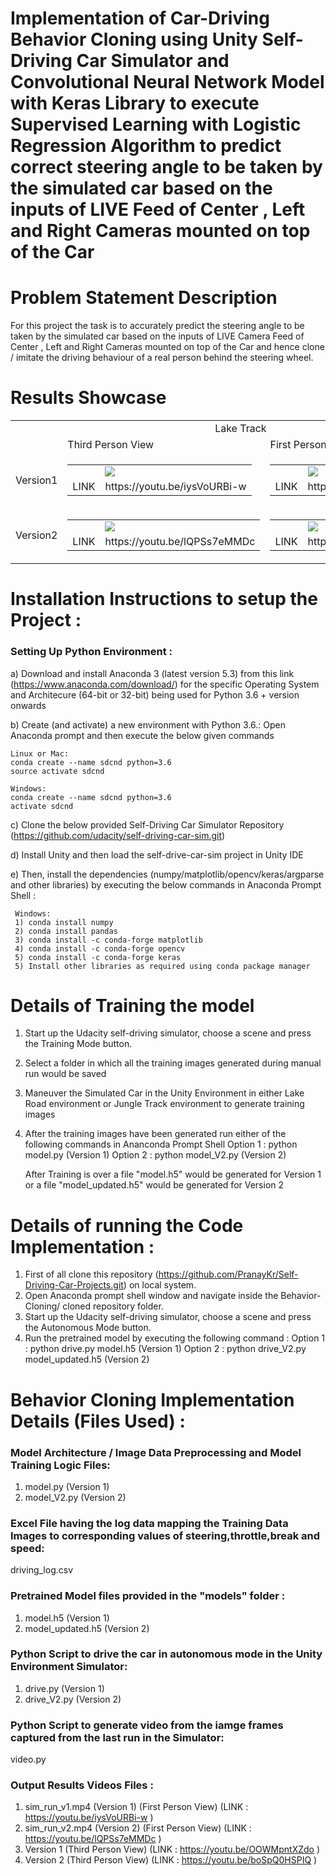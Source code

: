 # Implementation of Car-Driving Behavior Cloning using Unity Self-Driving Car Simulator and Convolutional Neural Network Model with Keras Library to execute Supervised Learning with Logistic Regression Algorithm to predict correct steering angle to be taken by the simulated car based on the inputs of LIVE Feed of Center , Left and Right Cameras mounted on top of the Car 

# Problem Statement Description
For this project the task is to accurately predict the steering angle to be taken by the simulated car based on the inputs of LIVE Camera Feed of Center , Left and Right Cameras mounted on top of the Car and hence clone / imitate the driving behaviour of a real person behind the steering wheel.

# Results Showcase
<table>
  <tr>
    <td colspan="3" align="center">Lake Track</td>
  </tr>
  <tr>
    <td> </td>
    <td>Third Person View</td>
    <td>First Person View</td>
  </tr>
  <tr>
    <td>Version1</td>
    <td><table><tr><td></td><td><img src="https://user-images.githubusercontent.com/25223180/53681408-53b9cc80-3d0f-11e9-9dde-4bd8b667382d.png"></td></tr><tr><td>LINK</td>     <td>https://youtu.be/iysVoURBi-w</td></tr></table></td>
    <td><table><tr><td></td><td><img src="https://user-images.githubusercontent.com/25223180/53681614-012ddf80-3d12-11e9-82f4-1aa8abece6e3.png"></td></tr><tr><td>LINK</td><td>https://youtu.be/OOWMpntXZdo</td></tr></table></td>
  </tr>
  <tr>
    <td>Version2</td>
    <td><table><tr><td></td><td><img src="https://user-images.githubusercontent.com/25223180/53681524-fd4d8d80-3d10-11e9-88ff-49dc3e94af58.png"></td></tr><tr><td>LINK</td><td>https://youtu.be/lQPSs7eMMDc</td></tr></table></td>
    <td><table><tr><td></td><td><img src="https://user-images.githubusercontent.com/25223180/53681720-7d74f280-3d13-11e9-84ca-8198ebafb1a5.png"></td></tr><tr><td>LINK</td><td>https://youtu.be/boSpQ0HSPIQ</td></tr></table></td>
  </tr>
</table>

# Installation Instructions to setup the Project :
### Setting Up Python Environment :
  a) Download and install Anaconda 3 (latest version 5.3) from this link (https://www.anaconda.com/download/)
    for the specific Operating System and Architecure (64-bit or 32-bit) being used
    for Python 3.6 + version onwards
    
  b) Create (and activate) a new environment with Python 3.6.:
    Open Anaconda prompt and then execute the below given commands
    
    Linux or Mac:
    conda create --name sdcnd python=3.6
    source activate sdcnd
    
    Windows:
    conda create --name sdcnd python=3.6 
    activate sdcnd
    
  c) Clone the below provided Self-Driving Car Simulator Repository
     (https://github.com/udacity/self-driving-car-sim.git)
     
  d) Install Unity and then load the self-drive-car-sim project in Unity IDE  
    
  e) Then, install the dependencies (numpy/matplotlib/opencv/keras/argparse and other libraries) by executing the below commands in 
     Anaconda Prompt Shell :
     
     Windows:
     1) conda install numpy
     2) conda install pandas
     3) conda install -c conda-forge matplotlib     
     4) conda install -c conda-forge opencv
     5) conda install -c conda-forge keras
     5) Install other libraries as required using conda package manager

# Details of Training the model
  1) Start up the Udacity self-driving simulator, choose a scene and press the Training Mode button.
  2) Select a folder in which all the training images generated during manual run would be saved
  3) Maneuver the Simulated Car in the Unity Environment in either Lake Road environment or Jungle Track environment
     to generate training images
  4) After the training images have been generated run either of the following commands in Ananconda Prompt Shell
     Option 1 :  python model.py (Version 1) 
     Option 2 :  python model_V2.py (Version 2)
     
     After Training is over a file "model.h5" would be generated for Version 1 or a file "model_updated.h5" would be generated for
     Version 2

# Details of running the Code Implementation :
  1) First of all clone this repository (https://github.com/PranayKr/Self-Driving-Car-Projects.git) on local system.
  2) Open Anaconda prompt shell window and navigate inside the Behavior-Cloning/ cloned repository folder.
  3) Start up the Udacity self-driving simulator, choose a scene and press the Autonomous Mode button.
  3) Run the pretrained model by executing the following command : 
     Option 1 :  python drive.py model.h5 (Version 1) 
     Option 2 :  python drive_V2.py model_updated.h5 (Version 2) 
      
# Behavior Cloning Implementation Details (Files Used) :

### Model Architecture / Image Data Preprocessing and Model Training Logic Files:
  1) model.py (Version 1) 
  2) model_V2.py (Version 2)

### Excel File having the log data mapping the Training Data Images to corresponding values of steering,throttle,break and speed: 
  driving_log.csv
  
### Pretrained Model files provided in the "models" folder :
  1) model.h5 (Version 1) 
  2) model_updated.h5 (Version 2) 
  
### Python Script to drive the car in autonomous mode in the Unity Environment Simulator:
  1) drive.py (Version 1) 
  2) drive_V2.py (Version 2)
  
### Python Script to generate video from the iamge frames captured from the last run in the Simulator:
  video.py
  
### Output Results Videos Files :
  1) sim_run_v1.mp4 (Version 1) (First Person View) (LINK : https://youtu.be/iysVoURBi-w )
  2) sim_run_v2.mp4 (Version 2) (First Person View) (LINK : https://youtu.be/lQPSs7eMMDc )
  3) Version 1 (Third Person View) (LINK : https://youtu.be/OOWMpntXZdo )
  4) Version 2 (Third Person View) (LINK : https://youtu.be/boSpQ0HSPIQ )
